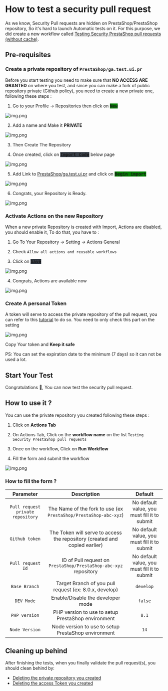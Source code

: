 # How to test a security pull request

As we know, Security Pull requests are hidden on PrestaShop/PrestaShop repository, So it's hard to launch Automatic tests on it.
For this purpose, we did create a new workflow called [Testing Security PrestaShop pull requests (without cache)](./.github/workflows/pr_security_test_one.yml).

## Pre-requisites

### Create a private repository of `PrestaShop/ga.test.ui.pr`

Before you start testing you need to make sure that **NO ACCESS ARE GRANTED** on where you test, and since you can make a fork of public repository private (Github policy), you need to create a new private one, following these steps :

1. Go to your Profile -> Repositories then click on <kbd style="background-color: green">**New**</kbd>

![img.png](imgs/security_pr1.png)

2. Add a name and Make it **PRIVATE**

![img.png](imgs/security_pr2.png)

3. Then Create The Repository

4. Once created, click on <kbd style="background-color: #373e47">**Import Code**</kbd> below page

![img.png](imgs/security_pr3.png)

5. Add Link to [PrestaShop/ga.test.ui.pr](https://github.com/prestashop/ga.tests.ui.pr) and click on <kbd style="background-color: green">**Begin import**</kbd>

![img.png](imgs/security_pr4.png)

6. Congrats, your Repository is Ready.

![img.png](imgs/security_pr5.png)

### Activate Actions on the new Repository

When a new private Repository is created with Import, Actions are disabled, you should enable it, To do that, you have to :

1. Go To Your Repository -> Setting -> Actions General

2. Check `Allow all actions and reusable workflows`

3. Click on <kbd style="background-color: #373e47">**Save**</kbd>

![img.png](imgs/security_pr6.png)

4. Congrats, Actions are available now

![img.png](imgs/security_pr7.png)

### Create A personal Token

A token will serve to access the private repository of the pull request, you can refer to this [tutorial](https://docs.github.com/en/authentication/keeping-your-account-and-data-secure/managing-your-personal-access-tokens) to do so.
You need to only check this part on the setting

![img.png](imgs/security_pr8.png)

Copy Your token and **Keep it safe**

PS: You can set the expiration date to the minimum (7 days) so it can not be used a lot.

## Start Your Test

Congratulations 🎉, You can now test the security pull request.

## How to use it ?

You can use the private repository you created following these steps :

1. Click on **Actions Tab**

2. On Actions Tab, Click on the **workflow name** on the list `Testing Security PrestaShop pull requests`

3. Once on  the workflow, Click on **Run Workflow**

4. Fill the form and submit the workflow

![img.png](imgs/security_pr9.png)


### How to fill the form ?

|             Parameter             |                                Description                                 |                   Default                    |
|:---------------------------------:|:--------------------------------------------------------------------------:|:--------------------------------------------:|
| `Pull request private repository` |      The Name of the fork to use (ex `PrestaShop/PrestaShop-abc-xyz`)      | No default value, you must fill it to submit |
|          `Github token`           | The Token will serve to access the repository (created and copied earlier) | No default value, you must fill it to submit |
|         `Pull request Id`         |      ID of Pull request on `PrestaShop/PrestaShop-abc-xyz` repository      | No default value, you must fill it to submit |
|           `Base Branch`           |           Target Branch of you pull request (ex: 8.0.x, develop)           |                  `develop`                   |
|            `DEV Mode`             |                     Enable/Disable the developer mode                      |                   `false`                    |
|           `PHP version`           |             PHP version to use to setup PrestaShop environment             |                    `8.1`                     |
|          `Node Version`           |            Node version to use to setup PrestaShop environment             |                     `14`                     |

## Cleaning up behind

After finishing the tests, when you finally validate the pull request(s), you should clean behind by:

- [Deleting the private repository you created](https://docs.github.com/en/repositories/creating-and-managing-repositories/deleting-a-repository)
- [Deleting the access Token you created](https://docs.github.com/en/enterprise-server@3.8/authentication/keeping-your-account-and-data-secure/managing-your-personal-access-tokens#deleting-a-personal-access-token)
